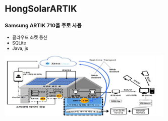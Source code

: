 # HongSolarARTIK

### Samsung ARTIK 710을 주로 사용
- 클라우드 소켓 통신
- SQLite
- Java, js

![전체구성도](artikWhole.PNG)
